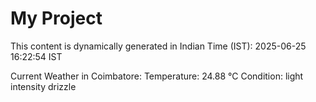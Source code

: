 # My Project

This content is dynamically generated in Indian Time (IST): 2025-06-25 16:22:54 IST


Current Weather in Coimbatore:
Temperature: 24.88 °C
Condition: light intensity drizzle
